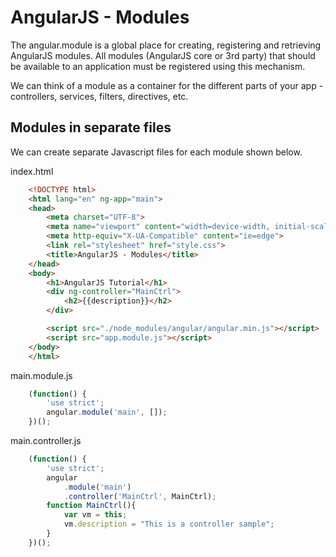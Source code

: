# AngularJS - Modules
The angular.module is a global place for creating, registering and retrieving AngularJS modules. All modules (AngularJS core or 3rd party) that should be available to an application must be registered using this mechanism.

We can think of a module as a container for the different parts of your app - controllers, services, filters, directives, etc. 

## Modules in separate files
We can create separate Javascript files for each module shown below.

index.html
```html
    <!DOCTYPE html>
    <html lang="en" ng-app="main">
    <head>
        <meta charset="UTF-8">
        <meta name="viewport" content="width=device-width, initial-scale=1.0">
        <meta http-equiv="X-UA-Compatible" content="ie=edge">
        <link rel="stylesheet" href="style.css">
        <title>AngularJS - Modules</title>
    </head>
    <body>
        <h1>AngularJS Tutorial</h1>
        <div ng-controller="MainCtrl">
            <h2>{{description}}</h2>
        </div>

        <script src="./node_modules/angular/angular.min.js"></script>
        <script src="app.module.js"></script>
    </body>
    </html>
```

main.module.js
```javascript
    (function() {
        'use strict';
        angular.module('main', []);
    })();
```

main.controller.js
```javascript
    (function() {
        'use strict';
        angular
            .module('main')
            .controller('MainCtrl', MainCtrl);
        function MainCtrl(){
            var vm = this;
            vm.description = "This is a controller sample";
        }
    })();
```


